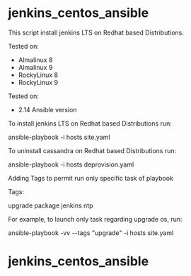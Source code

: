 # jenkins_centos_ansible


This script install jenkins LTS on Redhat based Distributions.

Tested on:

- Almalinux 8
- Almalinux 9
- RockyLinux 8
- RockyLinux 9

Tested on:

- 2.14 Ansible version


To install jenkins LTS on Redhat based Distributions run:

ansible-playbook -i hosts site.yaml

To uninstall cassandra on Redhat based Distributions run:

ansible-playbook -i hosts deprovision.yaml

Adding Tags to permit run only specific task of playbook

Tags:

upgrade
package
jenkins
ntp

For example, to launch only task regarding upgrade os, run:
 
ansible-playbook -vv --tags "upgrade" -i hosts site.yaml
# jenkins_centos_ansible
